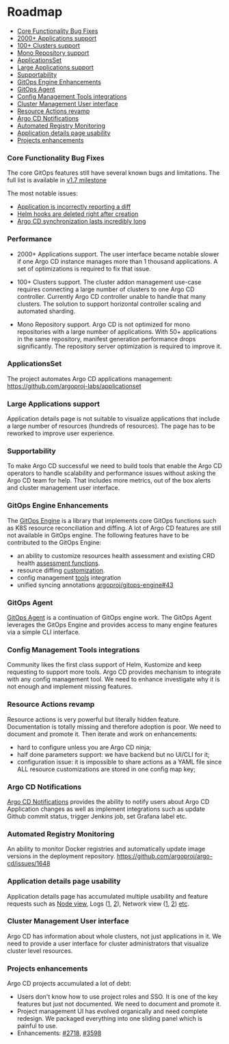 # Roadmap

* [Core Functionality Bug Fixes](#core-functionality-bug-fixes)
* [2000+ Applications support](#2000-applications-support)
* [100+ Clusters support](#100-clusters-support)
* [Mono Repository support](#mono-repository-support)
* [ApplicationsSet](#applicationsset)
* [Large Applications support](#large-applications-support)
* [Supportability](#supportability)
* [GitOps Engine Enhancements](#gitops-engine-enhancements)
* [GitOps Agent](#gitops-agent)
* [Config Management Tools integrations](#config-management-tools-integrations)
* [Cluster Management User interface](#cluster-management-user-interface)
* [Resource Actions revamp](#resource-actions-revamp)
* [Argo CD Notifications](#argo-cd-notifications)
* [Automated Registry Monitoring](#automated-registry-monitoring)
* [Application details page usability](#application-details-page-usability)
* [Projects enhancements](#projects-enhancements)

### Core Functionality Bug Fixes

The core GitOps features still have several known bugs and limitations. The full list is available in [v1.7 milestone](
https://github.com/argoproj/argo-cd/issues?q=is%3Aopen+is%3Aissue+label%3Abug+milestone%3A%22v1.7+%22+label%3Acomponent%3Acore)

The most notable issues:
* [Application is incorrectly reporting a diff](https://github.com/argoproj/argo-cd/issues/2865)
* [Helm hooks are deleted right after creation](https://github.com/argoproj/argo-cd/issues/2737)
* [Argo CD synchronization lasts incredibly long](https://github.com/argoproj/argo-cd/issues/3663)

### Performance

* 2000+ Applications support. The user interface became notable slower if one Argo CD instance manages more than 1 thousand applications.
A set of optimizations is required to fix that issue.

* 100+ Clusters support. The cluster addon management use-case requires connecting a large number of clusters to one Argo CD controller.
Currently Argo CD controller unable to handle that many clusters. The solution to support horizontal controller scaling and automated sharding.

* Mono Repository support. Argo CD is not optimized for mono repositories with a large number of applications. With 50+ applications in the same repository, manifest generation performance
drops significantly. The repository server optimization is required to improve it.

### ApplicationsSet

The project automates Argo CD applications management: https://github.com/argoproj-labs/applicationset

### Large Applications support

Application details page is not suitable to visualize applications that include a large number of resources (hundreds of resources). The page has to be reworked
to improve user experience.

### Supportability

To make Argo CD successful we need to build tools that enable the Argo CD operators to handle scalability and performance issues without asking the Argo CD team for help.
That includes more metrics, out of the box alerts and cluster management user interface.

### GitOps Engine Enhancements

The [GitOps Engine](https://github.com/argoproj/gitops-engine) is a library that implements core GitOps functions such as K8S resource reconciliation and diffing.
A lot of Argo CD features are still not available in GitOps engine. The following features have to be contributed to the GitOps Engine:

* an ability to customize resources health assessment and existing CRD health [assessment functions](https://github.com/argoproj/argo-cd/tree/master/resource_customizations).
* resource diffing [customization](https://argoproj.github.io/argo-cd/user-guide/diffing/).
* config management [tools](https://argoproj.github.io/argo-cd/user-guide/application_sources/) integration
* unified syncing annotations [argoproj/gitops-engine#43](https://github.com/argoproj/gitops-engine/issues/43)

### GitOps Agent

[GitOps Agent](https://github.com/argoproj/gitops-engine/tree/master/agent) is a continuation of GitOps engine work. The GitOps Agent leverages the GitOps Engine and provides
access to many engine features via a simple CLI interface.

### Config Management Tools integrations

Community likes the first class support of Helm, Kustomize and keep requesting to support more tools.
Argo CD provides mechanism to integrate with any config management tool. We need to enhance investigate why
it is not enough and implement missing features.

### Resource Actions revamp

Resource actions is very powerful but literally hidden feature. Documentation is totally missing and therefore
adoption is poor. We need to document and promote it. Then iterate and work on enhancements:
- hard to configure unless you are Argo CD ninja;
- half done parameters support: we have backend but no UI/CLI for it;
- configuration issue: it is impossible to share actions as a YAML file since ALL resource customizations are stored in one config map key;

### Argo CD Notifications

[Argo CD Notifications](https://github.com/argoproj-labs/argocd-notifications) provides the ability to notify users about Argo CD Application
changes as well as implement integrations such as update Github commit status, trigger Jenkins job, set Grafana label etc.

### Automated Registry Monitoring

An ability to monitor Docker registries and automatically update image versions in the deployment repository.
https://github.com/argoproj/argo-cd/issues/1648

### Application details page usability

Application details page has accumulated multiple usability and feature requests such as 
[Node view](https://github.com/argoproj/argo-cd/issues/1483),
Logs ([1](https://github.com/argoproj/argo-cd/issues/781), [2](https://github.com/argoproj/argo-cd/issues/3382)),
Network view ([1](https://github.com/argoproj/argo-cd/issues/2892), [2](https://github.com/argoproj/argo-cd/issues/2338))
 [etc](https://github.com/argoproj/argo-cd/issues/2199).

### Cluster Management User interface

Argo CD has information about whole clusters, not just applications in it.
We need to provide a user interface for cluster administrators that visualize cluster level resources.

### Projects enhancements

Argo CD projects accumulated a lot of debt:
- Users don't know how to use project roles and SSO. It is one of the key features but just not documented. We need to document and promote it.
- Project management UI has evolved organically and need complete redesign. We packaged everything into one sliding panel which is painful to use.
- Enhancements: [#2718](https://github.com/argoproj/argo-cd/issues/2718), [#3598](https://github.com/argoproj/argo-cd/issues/3598)
